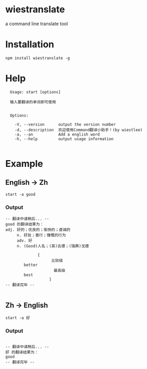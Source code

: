 # wiestranslate

a command line translate tool
 
# Installation

```
npm install wiestranslate -g

```

# Help

```
  Usage: start [options]

  输入要翻译的单词即可使用


  Options:

    -V, --version      output the version number
    -d, --description  欢迎使用Command翻译小助手！(by wiestlee)
    -a, --an           Add a english word
    -h, --help         output usage information


```


# Example

## English -> Zh

```
start -a good

```
### Output

```
-- 翻译中请稍后... --
good 的翻译结果为：
adj. 好的；优良的；愉快的；虔诚的
     n. 好处；善行；慷慨的行为
     adv. 好
     n. (Good)人名；(英)古德；(瑞典)戈德

              [
                    比较级
        better
                     最高级
        best
                   ]
-- 翻译完毕 --


```
## Zh -> English

```
start -a 好

```

### Output

```

-- 翻译中请稍后... --
好 的翻译结果为：
good
-- 翻译完毕 --

```